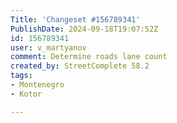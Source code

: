 ```yaml
---
Title: 'Changeset #156789341'
PublishDate: 2024-09-18T19:07:52Z
id: 156789341
user: v_martyanov
comment: Determine roads lane count
created_by: StreetComplete 58.2
tags:
- Montenegro
- Kotor

---
```

